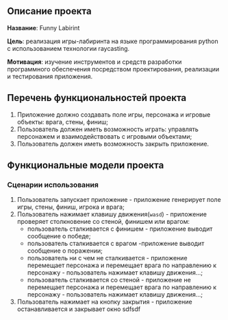 ## Описание проекта
**Название**: Funny Labirint

**Цель**: реализация игры-лабиринта на языке программирования python с использованием технологии raycasting.

**Мотивация**: изучение инструментов и средств разработки программного обеспечения посредством проектирования, реализации и тестирования приложения.

## Перечень функциональностей проекта
1. Приложение должно создавать поле игры, персонажа и игровые объекты: врага, стены, финиш;
2. Пользователь должен иметь возможность играть: управлять персонажем и взаимодействовать с игровыми объектами;
3. Пользователь должен иметь возможность закрыть приложение.

## Функциональные модели проекта
### Сценарии использования
1. Пользователь запускает приложение - приложение генерирует поле игры, стены, финиш, игрока и врага;
2. Пользователь нажимает клавишу движения(`wasd`) - приложение проверяет столкновение со стеной, финишем или врагом:
	- пользователь сталкивается с финишем - приложение выводит сообщение о победе;
	- пользователь сталкивается с врагом -приложение выводит сообщение о поражении;
	- пользователь ни с чем не сталкивается - приложение перемещает персонажа и перемещает врага по направлению к персонажу - пользователь нажимает клавишу движения...;
	- пользователь сталкивается со стеной - приложение не перемещает персонажа и перемещает врага по направлению к персонажу - пользователь нажимает клавишу движения...;  
3. Пользователь нажимает на кнопку закрытия - приложение останавливается и закрывает окно sdfsdf
